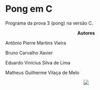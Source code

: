 # Pong em C

Programa da prova 3 (pong) na versão C.
<p align="center">
  <strong> Autores</strong>
</p>
<p>Antônio Pierre Martins Vieira</p>
<p>Bruno Carvalho Xavier</p>
<p>Eduardo Vinícius Silva de Lima</p>
<p>Matheus Guilherme Vilaça de Melo</p>
<p align="center">
  <img src="https://user-images.githubusercontent.com/49538805/69459259-23f49e00-0d50-11ea-88c9-1c4cd3c69213.jpg">
</p>
